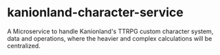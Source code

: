 # kanionland-character-service
A Microservice to handle Kanionland's TTRPG custom character system, data and operations, where the heavier and complex calculations will be centralized.
